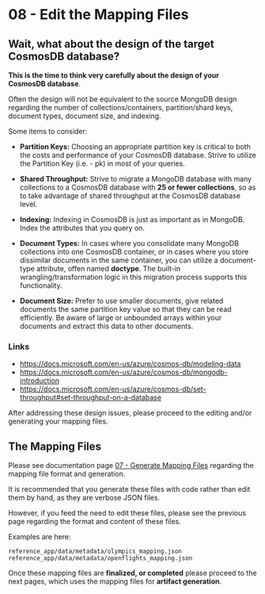 # 08 - Edit the Mapping Files

## Wait, what about the design of the target CosmosDB database?

**This is the time to think very carefully about the design of your CosmosDB database**.

Often the design will not be equivalent to the source MongoDB design regarding
the number of collections/containers, partition/shard keys, document types, document size,
and indexing.

Some items to consider:

- **Partition Keys:** Choosing an appropriate partition key is critical to both the 
costs and performance of your CosmosDB database.  Strive to utilize the Partition Key (i.e. - pk)
in most of your queries.

- **Shared Throughput:** Strive to migrate a MongoDB database with many collections to a CosmosDB
database with **25 or fewer collections**, so as to take advantage of shared throughput at the 
CosmosDB database level.

- **Indexing:** Indexing in CosmosDB is just as important as in MongoDB.  Index the attributes
that you query on.

- **Document Types:** In cases where you consolidate many MongoDB collections into one CosmosDB
container, or in cases where you store dissimilar documents in the same container, you can
utilize a document-type attribute, offen named **doctype**.  The built-in wrangling/transformation
logic in this migration process supports this functionality.

- **Document Size:** Prefer to use smaller documents, give related documents the same partition
key value so that they can be read efficiently.  Be aware of large or unbounded arrays within
your documents and extract this data to other documents.

### Links

- https://docs.microsoft.com/en-us/azure/cosmos-db/modeling-data
- https://docs.microsoft.com/en-us/azure/cosmos-db/mongodb-introduction
- https://docs.microsoft.com/en-us/azure/cosmos-db/set-throughput#set-throughput-on-a-database

After addressing these design issues, please proceed to the editing and/or generating
your mapping files.

## The Mapping Files 


Please see documentation page [07 - Generate Mapping Files](07_generate_mapping_files.md)
regarding the mapping file format and generation.

It is recommended that you generate these files with code rather than edit them
by hand, as they are verbose JSON files.

However, if you feed the need to edit these files, please see the previous page
regarding the format and content of these files.

Examples are here:

```
reference_app/data/metadata/olympics_mapping.json
reference_app/data/metadata/openflights_mapping.json
```

Once these mapping files are **finalized, or completed** please proceed to the
next pages, which uses the mapping files for **artifact generation**.
